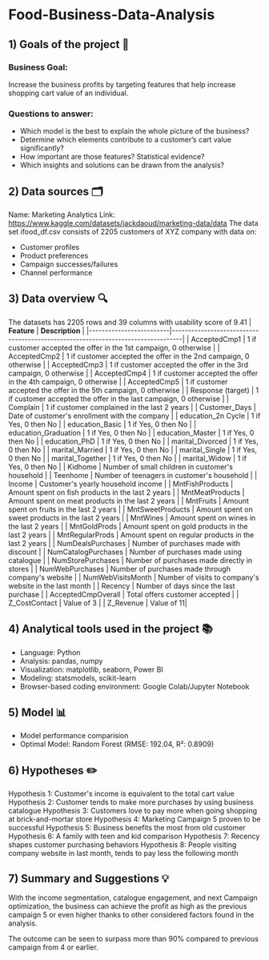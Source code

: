 # Food-Business-Data-Analysis

## 1) Goals of the project 🎯
### Business Goal: 
Increase the business profits by targeting features that help increase shopping cart value of an individual.
### Questions to answer:
- Which model is the best to explain the whole picture of the business?
- Determine which elements contribute to a customer’s cart value significantly?
- How important are those features? Statistical evidence?
- Which insights and solutions can be drawn from the analysis?

## 2) Data sources 🗂️
Name: Marketing Analytics
Link: https://www.kaggle.com/datasets/jackdaoud/marketing-data/data
The data set ifood_df.csv consists of 2205 customers of XYZ company with data on:
- Customer profiles
- Product preferences
- Campaign successes/failures
- Channel performance

## 3) Data overview 🔍
The datasets has 2205 rows and 39 columns with usability score of 9.41
| **Feature**             | **Description**                                                                 |
|-------------------------|---------------------------------------------------------------------------------|
| AcceptedCmp1            | 1 if customer accepted the offer in the 1st campaign, 0 otherwise               |
| AcceptedCmp2            | 1 if customer accepted the offer in the 2nd campaign, 0 otherwise               |
| AcceptedCmp3            | 1 if customer accepted the offer in the 3rd campaign, 0 otherwise               |
| AcceptedCmp4            | 1 if customer accepted the offer in the 4th campaign, 0 otherwise               |
| AcceptedCmp5            | 1 if customer accepted the offer in the 5th campaign, 0 otherwise               |
| Response (target)       | 1 if customer accepted the offer in the last campaign, 0 otherwise              |
| Complain                | 1 if customer complained in the last 2 years                                    |
| Customer_Days              | Date of customer's enrollment with the company                                  |
| education_2n Cycle      |  1 if Yes, 0 then No                                                                               |
| education_Basic         | 1 if Yes, 0 then No                                                                                |
| education_Graduation    | 1 if Yes, 0 then No                                                                                |
| education_Master        |  1 if Yes, 0 then No                                                                               |
| education_PhD           |  1 if Yes, 0 then No                                                                               |
| marital_Divorced        | 1 if Yes, 0 then No                                                                                |
| marital_Married         | 1 if Yes, 0 then No                                                                                |
| marital_Single          |  1 if Yes, 0 then No                                                                               |
| marital_Together        | 1 if Yes, 0 then No                                                                                |
| marital_Widow           | 1 if Yes, 0 then No                                                                                 |
| Kidhome                 | Number of small children in customer's household                                |
| Teenhome                | Number of teenagers in customer's household                                     |
| Income                  | Customer's yearly household income                                              |
| MntFishProducts         | Amount spent on fish products in the last 2 years                               |
| MntMeatProducts         | Amount spent on meat products in the last 2 years                               |
| MntFruits               | Amount spent on fruits in the last 2 years                                      |
| MntSweetProducts        | Amount spent on sweet products in the last 2 years                              |
| MntWines                | Amount spent on wines in the last 2 years                                       |
| MntGoldProds            | Amount spent on gold products in the last 2 years                               |
| MntRegularProds                 | Amount spent on regular products in the last 2 years                                         |
| NumDealsPurchases       | Number of purchases made with discount                                          |
| NumCatalogPurchases     | Number of purchases made using catalogue                                        |
| NumStorePurchases       | Number of purchases made directly in stores                                     |
| NumWebPurchases         | Number of purchases made through company's website                              |
| NumWebVisitsMonth       | Number of visits to company's website in the last month                         |
| Recency                 | Number of days since the last purchase                                          |
| AcceptedCmpOverall                 | Total offers customer accepted
          |
| Z_CostContact                 | Value of 3
          |
| Z_Revenue	                 | Value of 11|
          

## 4) Analytical tools used in the project 📚
- Language: Python
- Analysis: pandas, numpy
- Visualization: matplotlib, seaborn, Power BI
- Modeling: statsmodels, scikit-learn
- Browser-based coding environment: Google Colab/Jupyter Notebook

## 5) Model 📊
- Model performance comparision
- Optimal Model: Random Forest (RMSE: 192.04, R²: 0.8909)

## 6) Hypotheses ✏️
Hypothesis 1: Customer's income is equivalent to the total cart value
Hypothesis 2: Customer tends to make more purchases by using business catalogue
Hypothesis 3: Customers love to pay more when going shopping at brick-and-mortar store
Hypothesis 4: Marketing Campaign 5 proven to be successful
Hypothesis 5: Business benefits the most from old customer
Hypothesis 6: A family with teen and kid comparison
Hypothesis 7: Recency shapes customer purchasing behaviors
Hypothesis 8: People visiting company website in last month, tends to pay less the following month

## 7) Summary and Suggestions 💡

With the income segmentation, catalogue engagement, and next Campaign optimization, the business can achieve the profit as high as the previous campaign 5 or even higher thanks to other considered factors found in the analysis.

The outcome can be seen to surpass more than 90% compared to previous campaign from 4 or earlier.

